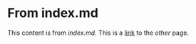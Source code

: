 # From index.md

This content is from _index.md_. This is a [link](other.html) to the _other_ page.
